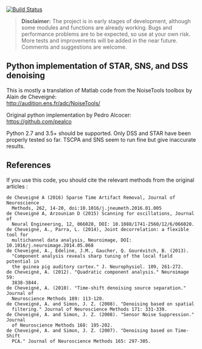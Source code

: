 [![Build Status](https://travis-ci.org/nbara/python-meegkit.svg?branch=master)](https://travis-ci.org/nbara/python-meegkit)

> **Disclaimer:** The project is in early stages of development, although some modules and functions are already working. Bugs and performance problems are to be expected, so use at your own risk. More tests and improvements will be added in the near future. Comments and suggestions are welcome.  


## Python implementation of STAR, SNS, and DSS denoising
  
This is mostly a translation of Matlab code from the NoiseTools toolbox by
Alain de Cheveigné:  
http://audition.ens.fr/adc/NoiseTools/

Original python implementation by Pedro Alcocer:  
https://github.com/pealco

Python 2.7 and 3.5+ should be supported. Only DSS and STAR have been properly
tested so far. TSCPA and SNS seem to run fine but give inaccurate results.

## References 

If you use this code, you should cite the relevant methods from the original
articles : 

```text
de Cheveigné A (2016) Sparse Time Artifact Removal, Journal of Neuroscience 
  Methods, 262, 14-20, doi:10.1016/j.jneumeth.2016.01.005
de Cheveigné A, Arzounian D (2015) Scanning for oscillations, Journal of 
  Neural Engineering, 12, 066020, DOI: 10.1088/1741-2560/12/6/066020.
de Cheveigné, A., Parra, L. (2014), Joint decorrelation: a flexible tool for 
  multichannel data analysis, Neuroimage, DOI: 10.1016/j.neuroimage.2014.05.068 
de Cheveigné, A., Edeline, J.M., Gaucher, Q. Gourévitch, B. (2013). 
  "Component analysis reveals sharp tuning of the local field potential in 
  the guinea pig auditory cortex." J. Neurophysiol. 109, 261-272.
de Cheveigné, A. (2012). "Quadratic component analysis." Neuroimage 59: 
  3838-3844.
de Cheveigné, A. (2010). "Time-shift denoising source separation." Journal of 
  Neuroscience Methods 189: 113-120.
de Cheveigné, A. and Simon, J. Z. (2008). "Denoising based on spatial 
  filtering." Journal of Neuroscience Methods 171: 331-339.
de Cheveigné, A. and Simon, J. Z. (2008). "Sensor Noise Suppression." Journal 
  of Neuroscience Methods 168: 195-202.
de Cheveigné, A. and Simon, J. Z. (2007). "Denoising based on Time-Shift 
  PCA." Journal of Neuroscience Methods 165: 297-305.
```
